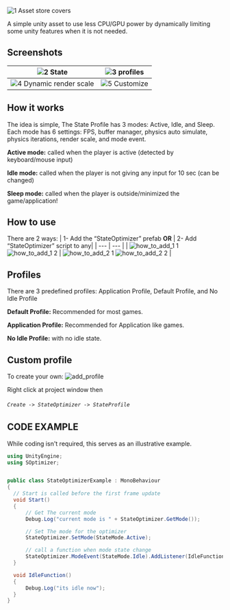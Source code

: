 ![1 Asset store covers](https://github.com/HKhunayn/StateOptimizer/assets/102166198/781a23d4-bf0d-4b4f-800c-8a9acf311578)

A simple unity asset to use less CPU/GPU power by dynamically limiting some unity features when it is not needed.

 ## Screenshots
 | ![2 State](https://github.com/HKhunayn/StateOptimizer/assets/102166198/cc28f730-da3a-421b-a11f-35f3672533d1) |  ![3 profiles](https://github.com/HKhunayn/StateOptimizer/assets/102166198/7d2af779-e680-46eb-a409-c17aae63c530) |
| --- | --- |
| ![4 Dynamic render scale](https://github.com/HKhunayn/StateOptimizer/assets/102166198/d95f8f9d-2eee-4fb2-bc10-141f672abcbf) |  ![5 Customize](https://github.com/HKhunayn/StateOptimizer/assets/102166198/2a3104f6-06ce-4056-bc94-cf6f1efc7691) |

 ## How it works
 The idea is simple, The State Profile has 3 modes: Active, Idle, and Sleep. Each mode has 6 settings: FPS, buffer manager, physics auto simulate, physics iterations, render scale, and mode event. 
 
 
**Active mode:** called when the player is active (detected by keyboard/mouse input)

**Idle mode:** called when the player is not giving any input for 10 sec (can be changed)

**Sleep mode:** called when the player is outside/minimized the game/application!


 
 ## How to use
  There are 2 ways: 
| 1- Add the “StateOptimizer” prefab **OR** | 2- Add “StateOptimizer” script to any|
| --- | --- |
| ![how_to_add_1 1](https://github.com/HKhunayn/StateOptimizer/assets/102166198/f9ca1f42-d053-43e7-91b9-f04ed8af457c) ![how_to_add_1 2](https://github.com/HKhunayn/StateOptimizer/assets/102166198/891d032b-9243-4b5e-be44-341bdc0b26cd) | ![how_to_add_2 1](https://github.com/HKhunayn/StateOptimizer/assets/102166198/52d45f86-5abe-4071-8673-6bbeb3ded016) ![how_to_add_2 2](https://github.com/HKhunayn/StateOptimizer/assets/102166198/085c61e5-80d4-4a8e-8097-00e78f5040af) |

## Profiles 

There are 3 predefined profiles: Application Profile, Default Profile, and No Idle Profile 

**Default Profile:** Recommended for most games. 

**Application Profile:** Recommended for Application like games. 

**No Idle Profile:** with no idle state. 
 

 ## Custom profile
 To create your own: 
 ![add_profile](https://github.com/HKhunayn/StateOptimizer/assets/102166198/274f089f-a874-493e-aa8f-950b186f73cf)

 
Right click at project window then
###### `Create -> StateOptimizer -> StateProfile`
  


 ## CODE EXAMPLE 
While coding isn't required, this serves as an illustrative example.  


  ```CS
using UnityEngine;
using SOptimizer;


public class StateOptimizerExample : MonoBehaviour
{
    // Start is called before the first frame update
    void Start()
    {
        // Get The current mode
        Debug.Log("current mode is " + StateOptimizer.GetMode());

        // Set The mode for the optimizer
        StateOptimizer.SetMode(StateMode.Active);

        // call a function when mode state change
        StateOptimizer.ModeEvent(StateMode.Idle).AddListener(IdleFunction);
    }

    void IdleFunction()
    {
        Debug.Log("its idle now");
    }
}

```

